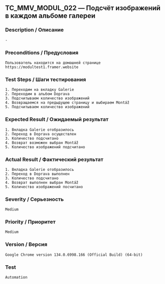 ## TC_MMV_MODUL_022 — Подсчёт изображений в каждом альбоме галереи

### Description / Описание
    -

### Preconditions / Предусловия
    Пользователь находится на домашней странице https://modultest1.framer.website

### Test Steps / Шаги тестирования
    1. Переходим на вкладку Galerie
    2. Переходим в альбом Doprava
    3. Подсчитываем количество изображений
    4. Возвращаемся на предыдущею страницу и выбираем Montáž
    5. Подсчитываем количество изображений

### Expected Result / Ожидаемый результат
    1. Вкладка Galerie отобразилось
    2. Переход в Doprava осуществлен
    3. Количество подсчитано
    4. Возврат возможен выбран Montáž
    5. Количество изображений подсчитано

### Actual Result / Фактический результат
    1. Вкладка Galerie отобразилось
    2. Переход в Doprava выполнен
    3. Количество подсчитано
    4. Возврат выполнен выбран Montáž
    5. Количество изображений посчитано

### Severity / Серьезность
    Medium

### Priority / Приоритет
    Medium

### Version / Версия
    Google Chrome version 134.0.6998.166 (Official Build) (64-bit)

### Test
    Automation